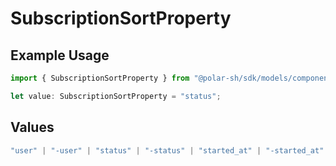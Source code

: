 # SubscriptionSortProperty

## Example Usage

```typescript
import { SubscriptionSortProperty } from "@polar-sh/sdk/models/components";

let value: SubscriptionSortProperty = "status";
```

## Values

```typescript
"user" | "-user" | "status" | "-status" | "started_at" | "-started_at" | "current_period_end" | "-current_period_end" | "amount" | "-amount" | "product" | "-product"
```
